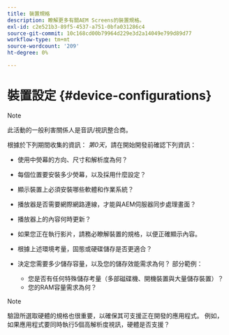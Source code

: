 ```yaml
---
title: 裝置規格
description: 瞭解更多有關AEM Screens的裝置規格。
exl-id: c2e521b3-89f5-4537-a751-0bfa031286c4
source-git-commit: 10c168cd00b79964d229e3d2a14049e799d89d77
workflow-type: tm+mt
source-wordcount: '209'
ht-degree: 0%

---
```


# 裝置設定 {#device-configurations}

>[!NOTE]
>
>此活動的一般利害關係人是音訊/視訊整合商。

根據於下列期間收集的資訊： *第0天*，請在開始開發前確認下列資訊：

* 使用中熒幕的方向、尺寸和解析度為何？

* 每個位置要安裝多少熒幕，以及採用什麼設定？

* 顯示裝置上必須安裝哪些軟體和作業系統？

* 播放器是否需要網際網路連線，才能與AEM伺服器同步處理畫面？

* 播放器上的內容何時更新？

* 如果您正在執行影片，請務必瞭解裝置的規格，以便正確顯示內容。

* 根據上述環境考量，固態或硬碟儲存是否更適合？

* 決定您需要多少儲存容量，以及您的儲存效能需求為何？ 部分範例：
   * 您是否有任何特殊儲存考量（多部磁碟機、開機裝置與大量儲存裝置）？
   * 您的RAM容量需求為何？


>[!NOTE]
>
>驗證所選取硬體的規格也很重要，以確保其可支援正在開發的應用程式。 例如，如果應用程式要同時執行5個高解析度視訊，硬體是否支援？
